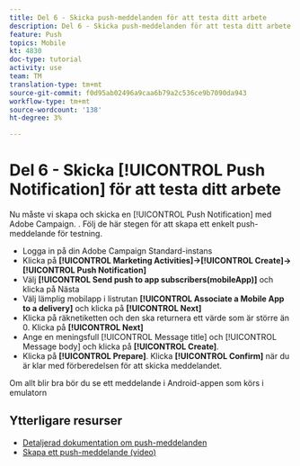 ```yaml
---
title: Del 6 - Skicka push-meddelanden för att testa ditt arbete
description: Del 6 - Skicka push-meddelanden för att testa ditt arbete
feature: Push
topics: Mobile
kt: 4830
doc-type: tutorial
activity: use
team: TM
translation-type: tm+mt
source-git-commit: f0d95ab02496a9caa6b79a2c536ce9b7090da943
workflow-type: tm+mt
source-wordcount: '138'
ht-degree: 3%

---
```



# Del 6 - Skicka [!UICONTROL Push Notification] för att testa ditt arbete

Nu måste vi skapa och skicka en [!UICONTROL Push Notification] med Adobe Campaign. . Följ de här stegen för att skapa ett enkelt push-meddelande för testning.

* Logga in på din Adobe Campaign Standard-instans
* Klicka på **[!UICONTROL Marketing Activities]->[!UICONTROL Create]->[!UICONTROL Push Notification]**
* Välj **[!UICONTROL Send push to app subscribers(mobileApp)]** och klicka på Nästa
* Välj lämplig mobilapp i listrutan **[!UICONTROL Associate a Mobile App to a delivery]** och klicka på **[!UICONTROL Next]**
* Klicka på räknetiketten och den ska returnera ett värde som är större än 0. Klicka på **[!UICONTROL Next]**
* Ange en meningsfull [!UICONTROL Message title] och [!UICONTROL Message body] och klicka på **[!UICONTROL Create]**.
* Klicka på **[!UICONTROL Prepare]**. Klicka **[!UICONTROL Confirm]** när du är klar med förberedelsen för att skicka meddelandet.

Om allt blir bra bör du se ett meddelande i Android-appen som körs i emulatorn

## Ytterligare resurser

* [Detaljerad dokumentation om push-meddelanden](https://docs.adobe.com/content/help/en/campaign-standard/using/communication-channels/push-notifications/about-push-notifications.html)
* [Skapa ett push-meddelande (video)](/help/communication-channels/mobile/push-notifications/creating-a-push-notification.md)
